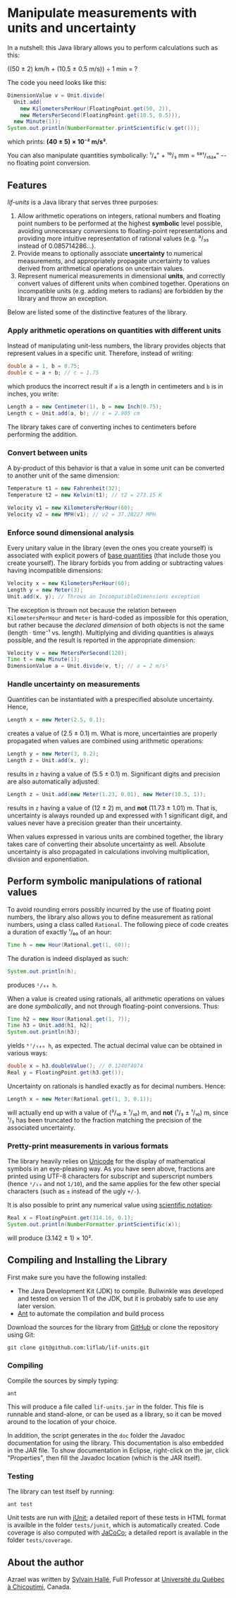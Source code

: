 Manipulate measurements with units and uncertainty
==================================================

In a nutshell: this Java library allows you to perform calculations such as this:

((50 ± 2) km/h + (10.5 ± 0.5 m/s)) ÷ 1 min = ?

The code you need looks like this:

```java
DimensionValue v = Unit.divide(
  Unit.add(
    new KilometersPerHour(FloatingPoint.get(50, 2)),
    new MetersPerSecond(FloatingPoint.get(10.5, 0.5))),
  new Minute(1));
System.out.println(NumberFormatter.printScientific(v.get()));
```

which prints: **(40 ± 5) × 10⁻² m/s²**.

You can also manipulate quantities symbolically: ¹/₄" + ¹⁰/₃ mm = ⁵⁸¹/₁₅₂₄"
--no floating point conversion.

Features
--------

*lif-units* is a Java library that serves three purposes:

1. Allow arithmetic operations on integers, rational numbers and floating point
   numbers to be performed at the highest **symbolic** level possible, avoiding
   unnecessary conversions to floating-point representations and providing
   more intuitive representation of rational values (e.g. ³/₃₅ instead of
   0.085714286...).
2. Provide means to optionally associate **uncertainty** to numerical
   measurements, and appropriately propagate uncertainty to values derived from
   arithmetical operations on uncertain values.
3. Represent numerical measurements in dimensional **units**, and correctly
   convert values of different units when combined together. Operations on
   incompatible units (e.g. adding meters to radians) are forbidden by the
   library and throw an exception.

Below are listed some of the distinctive features of the library.

### Apply arithmetic operations on quantities with different units

Instead of manipulating unit-less numbers, the library provides objects that
represent values in a specific unit. Therefore, instead of writing:

```java
double a = 1, b = 0.75;
double c = a + b; // c = 1.75
```

which producs the incorrect result if `a` is a length in centimeters and `b`
is in inches, you write:

```java
Length a = new Centimeter(1), b = new Inch(0.75);
Length c = Unit.add(a, b); // c = 2.905 cm
```

The library takes care of converting inches to centimeters before performing
the addition.

### Convert between units

A by-product of this behavior is that a value in some unit can be converted
to another unit of the same dimension:

```java
Temperature t1 = new Fahrenheit(32);
Temperature t2 = new Kelvin(t1); // t2 = 273.15 K

Velocity v1 = new KilometersPerHour(60);
Velocity v2 = new MPH(v1); // v2 = 37.28227 MPH
```

### Enforce sound dimensional analysis

Every unitary value in the library (even the ones you create yourself) is
associated with explicit powers of
[base quantities](https://en.wikipedia.org/wiki/International_System_of_Quantities#Base_quantities)
(that include those you create yourself). The library forbids you from adding
or subtracting values having incompatible dimensions:

```java
Velocity x = new KilometersPerHour(60);
Length y = new Meter(3);
Unit.add(x, y); // Throws an IncompatibleDimensions exception
```

The exception is thrown not because the relation between `KilometersPerHour`
and `Meter` is hard-coded as impossible for this operation, but rather because
the *declared dimension* of both objects is not the same (length · time⁻¹ vs.
length). Multiplying and dividing quantities is always possible, and the result
is reported in the appropriate dimension:

```java
Velocity v = new MetersPerSecond(120);
Time t = new Minute(1);
DimensionValue a = Unit.divide(v, t); // a = 2 m/s²
```

### Handle uncertainty on measurements

Quantities can be instantiated with a prespecified absolute uncertainty. Hence,

```java
Length x = new Meter(2.5, 0.1);
```

creates a value of (2.5 ± 0.1) m. What is more, uncertainties are properly
propagated when values are combined using arithmetic operations:

```java
Length y = new Meter(3, 0.2);
Length z = Unit.add(x, y);
```

results in `z` having a value of (5.5 ± 0.1) m. Significant digits and
precision are also automatically adjusted:

```java
Length z = Unit.add(new Meter(1.23, 0.01), new Meter(10.5, 1));
```

results in `z` having a value of (12 ± 2) m, and **not** (11.73 ± 1.01) m. That
is, uncertainty is always rounded up and expressed with 1 significant digit,
and values never have a precision greater than their uncertainty.

When values expressed in various units are combined together, the library takes
care of converting their absolute uncertainty as well. Absolute uncertainty is
also propagated in calculations involving multiplication, division and
exponentiation.

## Perform symbolic manipulations of rational values

To avoid rounding errors possibly incurred by the use of floating point
numbers, the library also allows you to define measurement as rational
numbers, using a class called `Rational`. The following piece of code creates a
duration of exactly ¹/₆₀ of an hour:

```java
Time h = new Hour(Rational.get(1, 60));
```

The duration is indeed displayed as such:

```java
System.out.println(h);
```

produces `¹/₆₀ h`.

When a value is created using rationals, all arithmetic operations on values
are done *symbolically*, and not through floating-point conversions. Thus:

```java
Time h2 = new Hour(Rational.get(1, 7));
Time h3 = Unit.add(h1, h2);
System.out.println(h3);
```

yields `⁶⁷/₅₄₀ h`, as expected. The actual decimal value can be obtained in
various ways:

```java
double x = h3.doubleValue(); // 0.124074074
Real y = FloatingPoint.get(h3.get());
```

Uncertainty on rationals is handled exactly as for decimal numbers. Hence:

```java
Length x = new Meter(Rational.get(1, 3, 0.1));
``` 

will actually end up with a value of (³/₁₀ ± ¹/₁₀) m, and **not**
(¹/₃ ± ¹/₁₀) m, since ¹/₃ has been truncated to the fraction matching the
precision of the associated uncertainty.

### Pretty-print measurements in various formats

The library heavily relies on [Unicode](https://en.wikipedia.org/wiki/Unicode)
for the display of mathematical symbols in an eye-pleasing way. As you have
seen above, fractions are printed using UTF-8 characters for subscript and
superscript numbers (hence `¹/₁₀` and not `1/10`), and the same applies for the few
other special characters (such as `±` instead of the ugly `+/-`).

It is also possible to print any numerical value using
[scientific notation](https://en.wikipedia.org/wiki/Scientific_notation):

```java
Real x = FloatingPoint.get(314.16, 0.1);
System.out.println(NumberFormatter.printScientific(x));
```

will produce (3.142 ± 1) × 10².

Compiling and Installing the Library
------------------------------------

First make sure you have the following installed:

- The Java Development Kit (JDK) to compile. Bullwinkle was developed and
  tested on version 11 of the JDK, but it is probably safe to use any
  later version.
- [Ant](http://ant.apache.org) to automate the compilation and build process

Download the sources for the library from
[GitHub](http://github.com/liflab/lif-units) or clone the repository
using Git:

    git clone git@github.com:liflab/lif-units.git

### Compiling

Compile the sources by simply typing:

    ant

This will produce a file called `lif-units.jar` in the folder. This
file is runnable and stand-alone, or can be used as a library, so it can be
moved around to the location of your choice.

In addition, the script generates in the `doc` folder the Javadoc
documentation for using the library. This documentation is also embedded in
the JAR file. To show documentation in Eclipse, right-click on the jar,
click "Properties", then fill the Javadoc location (which is the JAR
itself).

### Testing

The library can test itself by running:

    ant test

Unit tests are run with [jUnit](http://junit.org); a detailed report of
these tests in HTML format is availble in the folder `tests/junit`, which
is automatically created. Code coverage is also computed with
[JaCoCo](http://www.eclemma.org/jacoco/); a detailed report is available
in the folder `tests/coverage`.

About the author
----------------

Azrael was written by [Sylvain Hallé](https://leduotang.ca/sylvain), Full 
Professor at [Université du Québec à Chicoutimi](https://www.uqac.ca), Canada.